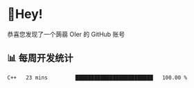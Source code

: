 # 👋Hey!
恭喜您发现了一个蒟蒻 OIer 的 GitHub 账号

## 📊 每周开发统计
<!--START_SECTION:waka-->
```text
C++   23 mins         █████████████████████████   100.00 % 
```
<!--END_SECTION:waka-->
